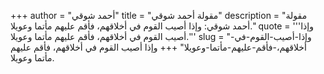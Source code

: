 +++
author = "أحمد شوقي"
title = "مقولة أحمد شوقي"
description = "مقولة أحمد شوقي: وإذا أصيب القوم في أخلاقهم، فأقم عليهم مأتما وعويلا."
quote = '''وإذا أصيب القوم في أخلاقهم، فأقم عليهم مأتما وعويلا.'''
slug = "وإذا-أصيب-القوم-في-أخلاقهم،-فأقم-عليهم-مأتما-وعويلا"
+++
وإذا أصيب القوم في أخلاقهم، فأقم عليهم مأتما وعويلا.
